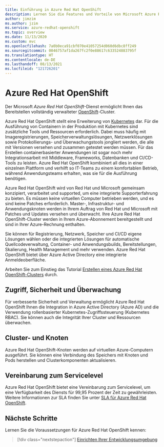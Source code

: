 ```yaml
---
title: Einführung in Azure Red Hat OpenShift
description: Lernen Sie die Features und Vorteile von Microsoft Azure Red Hat OpenShift zur Bereitstellung und Verwaltung containerbasierter Anwendungen kennen.
author: jimzim
ms.author: jzim
ms.service: azure-redhat-openshift
ms.topic: overview
ms.date: 11/13/2020
ms.custom: mvc
ms.openlocfilehash: 7a0b0eca91cbf070e41057254d060d6dbc8ff249
ms.sourcegitcommit: 0046757af1da267fc2f0e88617c633524883795f
ms.translationtype: HT
ms.contentlocale: de-DE
ms.lasthandoff: 08/13/2021
ms.locfileid: "121726201"
---
```

# <a name="azure-red-hat-openshift"></a>Azure Red Hat OpenShift

Der Microsoft *Azure Red Hat OpenShift*-Dienst ermöglicht Ihnen das Bereitstellen vollständig verwalteter [OpenShift](https://www.openshift.com/)-Cluster.

Azure Red Hat OpenShift stellt eine Erweiterung von [Kubernetes](https://kubernetes.io/) dar. Für die Ausführung von Containern in der Produktion mit Kubernetes sind zusätzliche Tools und Ressourcen erforderlich. Dabei muss häufig mit Imageregistrierungen, Speicherverwaltungslösungen, Netzwerklösungen sowie Protokollierungs- und Überwachungstools jongliert werden, die alle mit Versionen versehen und zusammen getestet werden müssen. Für das Erstellen containerbasierter Anwendungen ist sogar noch mehr Integrationsarbeit mit Middleware, Frameworks, Datenbanken und CI/CD-Tools zu leisten. Azure Red Hat OpenShift kombiniert all dies in einer einzelnen Plattform und verhilft so IT-Teams zu einem komfortablen Betrieb, während Anwendungsteams erhalten, was sie für die Ausführung benötigen.

Azure Red Hat OpenShift wird von Red Hat und Microsoft gemeinsam konzipiert, verarbeitet und supported, um eine integrierte Supporterfahrung zu bieten. Es müssen keine virtuellen Computer betrieben werden, und es sind keine Patches erforderlich. Master-, Infrastruktur- und Anwendungsknoten werden in Ihrem Auftrag von Red Hat und Microsoft mit Patches und Updates versehen und überwacht. Ihre Azure Red Hat OpenShift-Cluster werden in Ihrem Azure-Abonnement bereitgestellt und sind in Ihrer Azure-Rechnung enthalten.

Sie können für Registrierung, Netzwerk, Speicher und CI/CD eigene Lösungen wählen oder die integrierten Lösungen für automatische Quellcodeverwaltung, Container- und Anwendungsbuilds, Bereitstellungen, Skalierung, Health Management und mehr verwenden. Azure Red Hat OpenShift bietet über Azure Active Directory eine integrierte Anmeldeoberfläche.

Arbeiten Sie zum Einstieg das Tutorial [Erstellen eines Azure Red Hat OpenShift-Clusters](tutorial-create-cluster.md) durch.

## <a name="access-security-and-monitoring"></a>Zugriff, Sicherheit und Überwachung

Für verbesserte Sicherheit und Verwaltung ermöglicht Azure Red Hat OpenShift Ihnen die Integration in Azure Active Directory (Azure AD) und die Verwendung rollenbasierter Kubernetes-Zugriffssteuerung (Kubernetes RBAC). Sie können auch die Integrität Ihrer Cluster und Ressourcen überwachen.

## <a name="cluster-and-node"></a>Cluster- und Knoten

Azure Red Hat OpenShift-Knoten werden auf virtuellen Azure-Computern ausgeführt. Sie können eine Verbindung des Speichers mit Knoten und Pods herstellen und Clusterkomponenten aktualisieren.

## <a name="service-level-agreement"></a>Vereinbarung zum Servicelevel

Azure Red Hat OpenShift bietet eine Vereinbarung zum Servicelevel, um eine Verfügbarkeit des Diensts für 99,95 Prozent der Zeit zu gewährleisten. Weitere Informationen zur SLA finden Sie unter [SLA für Azure Red Hat OpenShift](https://azure.microsoft.com/support/legal/sla/openshift/v1_0/).

## <a name="next-steps"></a>Nächste Schritte

Lernen Sie die Voraussetzungen für Azure Red Hat OpenShift kennen:

> [!div class="nextstepaction"]
> [Einrichten Ihrer Entwicklungsumgebung](tutorial-create-cluster.md)

